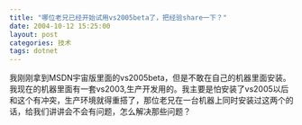 ```yaml
---
title: "哪位老兄已经开始试用vs2005beta了，把经验share一下？"
date: 2004-10-12 15:25:00
layout: post
categories: 技术
tags: dotnet
---
```


我刚刚拿到MSDN宇宙版里面的vs2005beta，但是不敢在自己的机器里面安装。我现在的机器里面有一套vs2003,生产开发用的。我主要是怕安装了vs2005以后和这个有冲突，生产环境就得重搭了，那位老兄在一台机器上同时安装过这两个的话，给我们讲讲会不会有问题，怎么解决那些问题？